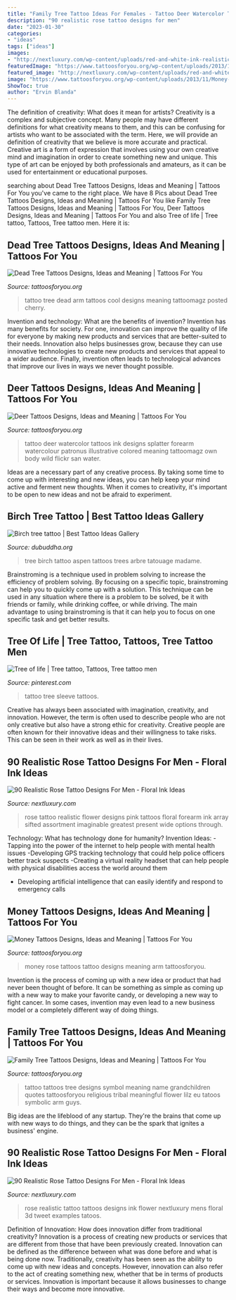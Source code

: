 ```yaml
---
title: "Family Tree Tattoo Ideas For Females - Tattoo Deer Watercolor Tattoos Ink Designs Splatter Forearm Watercolour Patronus Illustrative Colored Meaning Tattoomagz Own Body Wild Flickr San Water"
description: "90 realistic rose tattoo designs for men"
date: "2023-01-30"
categories:
- "ideas"
tags: ["ideas"]
images:
- "http://nextluxury.com/wp-content/uploads/red-and-white-ink-realistic-small-mens-rose-flower-tattoos.jpg"
featuredImage: "https://www.tattoosforyou.org/wp-content/uploads/2013/11/Deer-Tattoos-Designs.jpg"
featured_image: "http://nextluxury.com/wp-content/uploads/red-and-white-ink-realistic-small-mens-rose-flower-tattoos.jpg"
image: "https://www.tattoosforyou.org/wp-content/uploads/2013/11/Money-Rose-Tattoos.jpg"
ShowToc: true
author: "Ervin Blanda"
---
```



The definition of creativity: What does it mean for artists?
Creativity is a complex and subjective concept. Many people may have different definitions for what creativity means to them, and this can be confusing for artists who want to be associated with the term. Here, we will provide an definition of creativity that we believe is more accurate and practical. Creative art is a form of expression that involves using your own creative mind and imagination in order to create something new and unique. This type of art can be enjoyed by both professionals and amateurs, as it can be used for entertainment or educational purposes.

	

		
searching about Dead Tree Tattoos Designs, Ideas and Meaning | Tattoos For You you've came to the right place. We have 8 Pics about Dead Tree Tattoos Designs, Ideas and Meaning | Tattoos For You like Family Tree Tattoos Designs, Ideas and Meaning | Tattoos For You, Deer Tattoos Designs, Ideas and Meaning | Tattoos For You and also Tree of life | Tree tattoo, Tattoos, Tree tattoo men. Here it is:
		
    
## Dead Tree Tattoos Designs, Ideas And Meaning | Tattoos For You

<img loading=lazy src="https://www.tattoosforyou.org/wp-content/uploads/2016/03/Dead-Tree-Tattoo-Pictures.jpg" onerror="this.onerror=null;this.src='https://tse3.mm.bing.net/th?id=OIP.X5PiWOmrvRJZRppiZqM1KgHaJ4&amp;pid=15.1';" alt="Dead Tree Tattoos Designs, Ideas and Meaning | Tattoos For You">

_Source: tattoosforyou.org_

>tattoo tree dead arm tattoos cool designs meaning tattoomagz posted cherry. 

	

Invention and technology: What are the benefits of invention?
Invention has many benefits for society. For one, innovation can improve the quality of life for everyone by making new products and services that are better-suited to their needs. Innovation also helps businesses grow, because they can use innovative technologies to create new products and services that appeal to a wider audience. Finally, invention often leads to technological advances that improve our lives in ways we never thought possible.

    
## Deer Tattoos Designs, Ideas And Meaning | Tattoos For You

<img loading=lazy src="https://www.tattoosforyou.org/wp-content/uploads/2013/11/Deer-Tattoos-Designs.jpg" onerror="this.onerror=null;this.src='https://tse2.mm.bing.net/th?id=OIP.K1gwKiXD5sd2p-wJFfzXfwHaLG&amp;pid=15.1';" alt="Deer Tattoos Designs, Ideas and Meaning | Tattoos For You">

_Source: tattoosforyou.org_

>tattoo deer watercolor tattoos ink designs splatter forearm watercolour patronus illustrative colored meaning tattoomagz own body wild flickr san water. 

	

Ideas are a necessary part of any creative process. By taking some time to come up with interesting and new ideas, you can help keep your mind active and ferment new thoughts. When it comes to creativity, it's important to be open to new ideas and not be afraid to experiment.

    
## Birch Tree Tattoo | Best Tattoo Ideas Gallery

<img loading=lazy src="http://www.dubuddha.org/wp-content/uploads/2015/06/birch-tree-tattoo2.jpg" onerror="this.onerror=null;this.src='https://tse3.mm.bing.net/th?id=OIP.RK0D6seznOkhp5s9OwNsfgHaJ4&amp;pid=15.1';" alt="Birch tree tattoo | Best Tattoo Ideas Gallery">

_Source: dubuddha.org_

>tree birch tattoo aspen tattoos trees arbre tatouage madame. 

	

Brainstroming is a technique used in problem solving to increase the efficiency of problem solving. By focusing on a specific topic, brainstroming can help you to quickly come up with a solution. This technique can be used in any situation where there is a problem to be solved, be it with friends or family, while drinking coffee, or while driving. The main advantage to using brainstroming is that it can help you to focus on one specific task and get better results.

    
## Tree Of Life | Tree Tattoo, Tattoos, Tree Tattoo Men

<img loading=lazy src="https://i.pinimg.com/736x/fa/5d/22/fa5d22db78eba6e28784802603b819e4.jpg" onerror="this.onerror=null;this.src='https://tse3.mm.bing.net/th?id=OIP.VgOOrFomUuX2MMkNkreftwHaNL&amp;pid=15.1';" alt="Tree of life | Tree tattoo, Tattoos, Tree tattoo men">

_Source: pinterest.com_

>tattoo tree sleeve tattoos. 

	

Creative has always been associated with imagination, creativity, and innovation. However, the term is often used to describe people who are not only creative but also have a strong ethic for creativity. Creative people are often known for their innovative ideas and their willingness to take risks. This can be seen in their work as well as in their lives.

    
## 90 Realistic Rose Tattoo Designs For Men - Floral Ink Ideas

<img loading=lazy src="http://nextluxury.com/wp-content/uploads/guys-forearm-realistic-pink-and-white-rose-flower-tattoo.jpg" onerror="this.onerror=null;this.src='https://tse2.mm.bing.net/th?id=OIP.PYlPupfTW-SFev3QhCn9GwHaKO&amp;pid=15.1';" alt="90 Realistic Rose Tattoo Designs For Men - Floral Ink Ideas">

_Source: nextluxury.com_

>rose tattoo realistic flower designs pink tattoos floral forearm ink array sifted assortment imaginable greatest present wide options through. 

	

Technology: What has technology done for humanity?
Invention Ideas: 
-Tapping into the power of the internet to help people with mental health issues 
-Developing GPS tracking technology that could help police officers better track suspects 
-Creating a virtual reality headset that can help people with physical disabilities access the world around them 
- Developing artificial intelligence that can easily identify and respond to emergency calls

    
## Money Tattoos Designs, Ideas And Meaning | Tattoos For You

<img loading=lazy src="https://www.tattoosforyou.org/wp-content/uploads/2013/11/Money-Rose-Tattoos.jpg" onerror="this.onerror=null;this.src='https://tse3.mm.bing.net/th?id=OIP.cr-euH-V9UEIHQKjjgcq8wHaJ4&amp;pid=15.1';" alt="Money Tattoos Designs, Ideas and Meaning | Tattoos For You">

_Source: tattoosforyou.org_

>money rose tattoos tattoo designs meaning arm tattoosforyou. 

	

Invention is the process of coming up with a new idea or product that had never been thought of before. It can be something as simple as coming up with a new way to make your favorite candy, or developing a new way to fight cancer. In some cases, invention may even lead to a new business model or a completely different way of doing things.

    
## Family Tree Tattoos Designs, Ideas And Meaning | Tattoos For You

<img loading=lazy src="https://www.tattoosforyou.org/wp-content/uploads/2013/11/Family-Tree-Tattoos-For-Women.jpg" onerror="this.onerror=null;this.src='https://tse3.mm.bing.net/th?id=OIP.jE9KknvR6y5gfxP8d8SmKgHaFj&amp;pid=15.1';" alt="Family Tree Tattoos Designs, Ideas and Meaning | Tattoos For You">

_Source: tattoosforyou.org_

>tattoo tattoos tree designs symbol meaning name grandchildren quotes tattoosforyou religious tribal meaningful flower lilz eu tatoos symbolic arm guys. 

	

Big ideas are the lifeblood of any startup. They're the brains that come up with new ways to do things, and they can be the spark that ignites a business' engine.

    
## 90 Realistic Rose Tattoo Designs For Men - Floral Ink Ideas

<img loading=lazy src="http://nextluxury.com/wp-content/uploads/red-and-white-ink-realistic-small-mens-rose-flower-tattoos.jpg" onerror="this.onerror=null;this.src='https://tse4.mm.bing.net/th?id=OIP._UG1hQ9mGBAS7brxmqRfpwHaIi&amp;pid=15.1';" alt="90 Realistic Rose Tattoo Designs For Men - Floral Ink Ideas">

_Source: nextluxury.com_

>rose realistic tattoo tattoos designs ink flower nextluxury mens floral 3d tweet examples tatoos. 

	

Definition of Innovation: How does innovation differ from traditional creativity?
Innovation is a process of creating new products or services that are different from those that have been previously created. Innovation can be defined as the difference between what was done before and what is being done now. Traditionally, creativity has been seen as the ability to come up with new ideas and concepts. However, innovation can also refer to the act of creating something new, whether that be in terms of products or services. Innovation is important because it allows businesses to change their ways and become more innovative.

